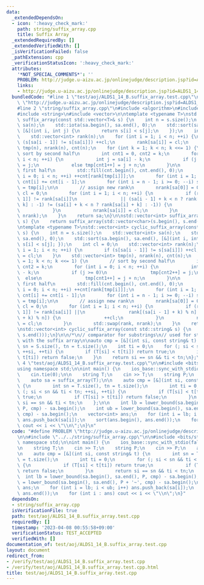 ```yaml
---
data:
  _extendedDependsOn:
  - icon: ':heavy_check_mark:'
    path: string/suffix_array.cpp
    title: Suffix Array
  _extendedRequiredBy: []
  _extendedVerifiedWith: []
  _isVerificationFailed: false
  _pathExtension: cpp
  _verificationStatusIcon: ':heavy_check_mark:'
  attributes:
    '*NOT_SPECIAL_COMMENTS*': ''
    PROBLEM: http://judge.u-aizu.ac.jp/onlinejudge/description.jsp?id=ALDS1_14_B
    links:
    - http://judge.u-aizu.ac.jp/onlinejudge/description.jsp?id=ALDS1_14_B
  bundledCode: "#line 1 \"test/aoj/ALDS1_14_B.suffix_array.test.cpp\"\n#define PROBLEM\
    \ \"http://judge.u-aizu.ac.jp/onlinejudge/description.jsp?id=ALDS1_14_B\"\n\n\
    #line 2 \"string/suffix_array.cpp\"\n#include <algorithm>\n#include <numeric>\n\
    #include <string>\n#include <vector>\n\ntemplate <typename T>\nstd::vector<int>\
    \ suffix_array(const std::vector<T>& s) {\n    int n = s.size();\n    std::vector<int>\
    \ sa(n);\n    std::iota(sa.begin(), sa.end(), 0);\n    std::sort(sa.begin(), sa.end(),\
    \ [&](int i, int j) {\n        return s[i] < s[j];\n    });\n    int cl = 0;\n\
    \    std::vector<int> rank(n);\n    for (int i = 1; i < n; ++i) {\n        if\
    \ (s[sa[i - 1]] != s[sa[i]]) ++cl;\n        rank[sa[i]] = cl;\n    }\n    std::vector<int>\
    \ tmp(n), nrank(n), cnt(n);\n    for (int k = 1; k < n; k <<= 1) {\n        //\
    \ sort by second half\n        int cnt1 = 0, cnt2 = k;\n        for (int i = 0;\
    \ i < n; ++i) {\n            int j = sa[i] - k;\n            if (j >= 0) tmp[cnt2++]\
    \ = j;\n            else tmp[cnt1++] = j + n;\n        }\n\n        // sort by\
    \ first half\n        std::fill(cnt.begin(), cnt.end(), 0);\n        for (int\
    \ i = 0; i < n; ++i) ++cnt[rank[tmp[i]]];\n        for (int i = 1; i < n; ++i)\
    \ cnt[i] += cnt[i - 1];\n        for (int i = n - 1; i >= 0; --i) sa[--cnt[rank[tmp[i]]]]\
    \ = tmp[i];\n\n        // assign new rank\n        nrank[sa[0]] = 0;\n       \
    \ cl = 0;\n        for (int i = 1; i < n; ++i) {\n            if (rank[sa[i -\
    \ 1]] != rank[sa[i]]\n                || (sa[i - 1] + k < n ? rank[sa[i - 1] +\
    \ k] : -1) != (sa[i] + k < n ? rank[sa[i] + k] : -1)) {\n                ++cl;\n\
    \            }\n            nrank[sa[i]] = cl;\n        }\n        std::swap(rank,\
    \ nrank);\n    }\n    return sa;\n}\n\nstd::vector<int> suffix_array(const std::string&\
    \ s) {\n    return suffix_array(std::vector<char>(s.begin(), s.end()));\n}\n\n\
    \ntemplate <typename T>\nstd::vector<int> cyclic_suffix_array(const std::vector<T>&\
    \ s) {\n    int n = s.size();\n    std::vector<int> sa(n);\n    std::iota(sa.begin(),\
    \ sa.end(), 0);\n    std::sort(sa.begin(), sa.end(), [&](int i, int j) { return\
    \ s[i] < s[j]; });\n    int cl = 0;\n    std::vector<int> rank(n);\n    for (int\
    \ i = 1; i < n; ++i) {\n        if (s[sa[i - 1]] != s[sa[i]]) ++cl;\n        rank[sa[i]]\
    \ = cl;\n    }\n    std::vector<int> tmp(n), nrank(n), cnt(n);\n    for (int k\
    \ = 1; k < n; k <<= 1) {\n        // sort by second half\n        int cnt1 = 0,\
    \ cnt2 = k;\n        for (int i = 0; i < n; ++i) {\n            int j = sa[i]\
    \ - k;\n            if (j >= 0)\n                tmp[cnt2++] = j;\n          \
    \  else\n                tmp[cnt1++] = j + n;\n        }\n\n        // sort by\
    \ first half\n        std::fill(cnt.begin(), cnt.end(), 0);\n        for (int\
    \ i = 0; i < n; ++i) ++cnt[rank[tmp[i]]];\n        for (int i = 1; i < n; ++i)\
    \ cnt[i] += cnt[i - 1];\n        for (int i = n - 1; i >= 0; --i) sa[--cnt[rank[tmp[i]]]]\
    \ = tmp[i];\n\n        // assign new rank\n        nrank[sa[0]] = 0;\n       \
    \ cl = 0;\n        for (int i = 1; i < n; ++i) {\n            if (rank[sa[i -\
    \ 1]] != rank[sa[i]] ||\n                rank[(sa[i - 1] + k) % n] != rank[(sa[i]\
    \ + k) % n]) {\n                ++cl;\n            }\n            nrank[sa[i]]\
    \ = cl;\n        }\n        std::swap(rank, nrank);\n    }\n    return sa;\n}\n\
    \nstd::vector<int> cyclic_suffix_array(const std::string& s) {\n    return cyclic_suffix_array(std::vector<char>(s.begin(),\
    \ s.end()));\n}\n\n/*\n// comparator for substrings\n// used for string matching\
    \ with the suffix array\n\nauto cmp = [&](int si, const string& t) {\n    int\
    \ sn = S.size(), tn = t.size();\n    int ti = 0;\n    for (; si < sn && ti < tn;\
    \ ++si, ++ti) {\n        if (T[si] < t[ti]) return true;\n        if (T[si] >\
    \ t[ti]) return false;\n    }\n    return si == sn && ti < tn;\n};\n*/\n#line\
    \ 4 \"test/aoj/ALDS1_14_B.suffix_array.test.cpp\"\n\n#include <bits/stdc++.h>\n\
    using namespace std;\n\nint main() {\n    ios_base::sync_with_stdio(false);\n\
    \    cin.tie(0);\n\n    string T;\n    cin >> T;\n    string P;\n    cin >> P;\n\
    \    auto sa = suffix_array(T);\n\n    auto cmp = [&](int si, const string& t)\
    \ {\n        int sn = T.size(), tn = t.size();\n        int ti = 0;\n        for\
    \ (; si < sn && ti < tn; ++si, ++ti) {\n            if (T[si] < t[ti]) return\
    \ true;\n            if (T[si] > t[ti]) return false;\n        }\n        return\
    \ si == sn && ti < tn;\n    };\n\n    int lb = lower_bound(sa.begin(), sa.end(),\
    \ P, cmp) - sa.begin();\n    int ub = lower_bound(sa.begin(), sa.end(), P + '~',\
    \ cmp) - sa.begin();\n    vector<int> ans;\n    for (int i = lb; i < ub; i++)\
    \ ans.push_back(sa[i]);\n    sort(ans.begin(), ans.end());\n    for (int i : ans)\
    \ cout << i << \"\\n\";\n}\n"
  code: "#define PROBLEM \"http://judge.u-aizu.ac.jp/onlinejudge/description.jsp?id=ALDS1_14_B\"\
    \n\n#include \"../../string/suffix_array.cpp\"\n\n#include <bits/stdc++.h>\nusing\
    \ namespace std;\n\nint main() {\n    ios_base::sync_with_stdio(false);\n    cin.tie(0);\n\
    \n    string T;\n    cin >> T;\n    string P;\n    cin >> P;\n    auto sa = suffix_array(T);\n\
    \n    auto cmp = [&](int si, const string& t) {\n        int sn = T.size(), tn\
    \ = t.size();\n        int ti = 0;\n        for (; si < sn && ti < tn; ++si, ++ti)\
    \ {\n            if (T[si] < t[ti]) return true;\n            if (T[si] > t[ti])\
    \ return false;\n        }\n        return si == sn && ti < tn;\n    };\n\n  \
    \  int lb = lower_bound(sa.begin(), sa.end(), P, cmp) - sa.begin();\n    int ub\
    \ = lower_bound(sa.begin(), sa.end(), P + '~', cmp) - sa.begin();\n    vector<int>\
    \ ans;\n    for (int i = lb; i < ub; i++) ans.push_back(sa[i]);\n    sort(ans.begin(),\
    \ ans.end());\n    for (int i : ans) cout << i << \"\\n\";\n}"
  dependsOn:
  - string/suffix_array.cpp
  isVerificationFile: true
  path: test/aoj/ALDS1_14_B.suffix_array.test.cpp
  requiredBy: []
  timestamp: '2023-04-08 00:55:58+09:00'
  verificationStatus: TEST_ACCEPTED
  verifiedWith: []
documentation_of: test/aoj/ALDS1_14_B.suffix_array.test.cpp
layout: document
redirect_from:
- /verify/test/aoj/ALDS1_14_B.suffix_array.test.cpp
- /verify/test/aoj/ALDS1_14_B.suffix_array.test.cpp.html
title: test/aoj/ALDS1_14_B.suffix_array.test.cpp
---
```

